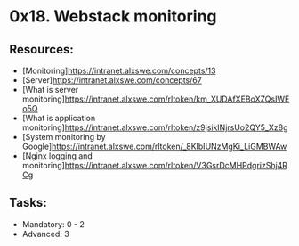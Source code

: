 # 0x18. Webstack monitoring 

## Resources:
* [Monitoring]https://intranet.alxswe.com/concepts/13
* [Server]https://intranet.alxswe.com/concepts/67
* [What is server monitoring]https://intranet.alxswe.com/rltoken/km_XUDAfXEBoXZQsIWEo5Q
* [What is application monitoring]https://intranet.alxswe.com/rltoken/z9jsikINjrsUo2QY5_Xz8g
* [System monitoring by Google]https://intranet.alxswe.com/rltoken/_8KIbIUNzMgKi_LiGMBWAw
* [Nginx logging and monitoring]https://intranet.alxswe.com/rltoken/V3GsrDcMHPdgrizShj4RCg

## Tasks:
* Mandatory: 0 - 2
* Advanced: 3
